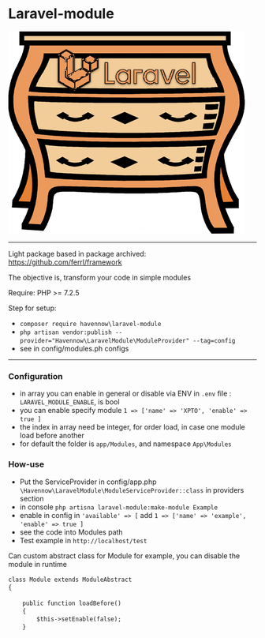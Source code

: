 # Laravel-module

![Logo](./logo.png)

*** 
Light package based in package archived: https://github.com/ferrl/framework

The objective is, transform your code in simple modules

Require: PHP >= 7.2.5


Step for setup:

* ```composer require havennow\laravel-module```
* ```php artisan vendor:publish --provider="Havennow\LaravelModule\ModuleProvider" --tag=config```
* see in config/modules.ph configs

***

### Configuration

* in array you can enable in general or disable via ENV in ```.env``` file : ```LARAVEL_MODULE_ENABLE```, is bool
* you can enable specify module ```1 => ['name' => 'XPTO', 'enable' => true ]```
* the index in array need be integer, for order load, in case one module load before another
* for default the folder is `app/Modules`,  and namespace ```App\Modules```


### How-use

* Put the ServiceProvider in config/app.php ```\Havennow\LaravelModule\ModuleServiceProvider::class``` in providers section
* in console ```php artisna laravel-module:make-module Example```
* enable in config in ```'available' => [``` add ```1 => ['name' => 'example', 'enable' => true ]```
* see the code into Modules path
* Test example in ```http://localhost/test```


Can custom abstract class for Module
for example, you can disable the module in runtime

````
class Module extends ModuleAbstract 
{

    public function loadBefore()
    {
        $this->setEnable(false);
    }
